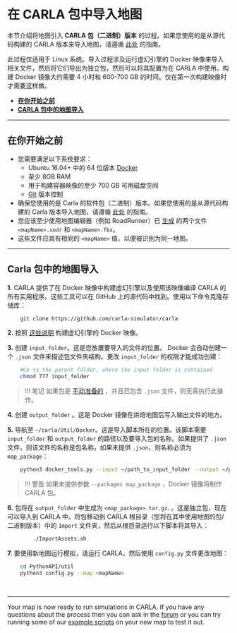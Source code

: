# 在 CARLA 包中导入地图

本节介绍将地图引入 __CARLA 包（二进制）版本__ 的过程。如果您使用的是从源代码构建的 CARLA 版本来导入地图，请遵循 [此处][source_ingest] 的指南。

此过程仅适用于 Linux 系统。导入过程涉及运行虚幻引擎的 Docker 映像来导入相关文件，然后将它们导出为独立包，然后可以将其配置为在 CARLA 中使用。构建 Docker 镜像大约需要 4 小时和 600-700 GB 的时间。仅在第一次构建映像时才需要这样做。

- [__在你开始之前__](#before-you-begin)
- [__CARLA 包中的地图导入__](#map-ingestion-in-a-carla-package)

---

## 在你开始之前

- 您需要满足以下系统要求：
    - Ubuntu 16.04+ 中的 64 位版本 [Docker](https://docs.docker.com/engine/install/) 
    - 至少 8GB RAM
    - 用于构建容器映像的至少 700 GB 可用磁盘空间
    - [Git](https://git-scm.com/downloads) 版本控制
- 确保您使用的是 Carla 的软件包（二进制）版本。如果您使用的是从源代码构建的 Carla 版本导入地图，请遵循 [此处][source_ingest] 的指南。
- 您应该至少使用地图编辑器（例如 RoadRunner）已 [生成][rr_generate_map] 的两个文件`<mapName>.xodr` 和 `<mapName>.fbx`。
- 这些文件应具有相同的 `<mapName>` 值，以便被识别为同一地图。


[source_ingest]: tuto_M_add_map_source.md
[import_map_package]: tuto_M_add_map_package.md
[rr_generate_map]: tuto_M_generate_map.md

---
## Carla 包中的地图导入

__1.__ CARLA 提供了在 Docker 映像中构建虚幻引擎以及使用该映像编译 CARLA 的所有实用程序。这些工具可以在 GitHub 上的源代码中找到。使用以下命令克隆存储库：

```sh
    git clone https://github.com/carla-simulator/carla
```

__2.__ 按照 [这些说明](https://github.com/carla-simulator/carla/tree/master/Util/Docker) 构建虚幻引擎的 Docker 映像。 

__3.__ 创建 `input_folder`。这是您放置要导入的文件的位置。 Docker 会自动创建一个 `.json` 文件来描述包文件夹结构。更改 `input_folder` 的权限才能成功创建：

```sh
    #Go to the parent folder, where the input folder is contained
    chmod 777 input_folder
```

> !!! 笔记
    如果包是 [手动准备的](tuto_M_manual_map_package.md) ，并且已包含 `.json` 文件，则无需执行此操作。

__4.__ 创建 `output_folder` 。这是 Docker 镜像在烘焙地图后写入输出文件的地方。

__5.__ 导航至 `~/carla/Util/Docker`。这是导入脚本所在的位置。该脚本需要 `input_folder` 和 `output_folder` 的路径以及要导入包的名称。如果提供了 `.json` 文件，则该文件的名称是包名称，如果未提供  `.json`，则名称必须为 `map_package`：

```sh
    python3 docker_tools.py --input ~/path_to_input_folder --output ~/path_to_output_folder --packages map_package
```

> !!! 警告
    如果未提供参数 `--packages map_package` ，Docker 镜像将制作 CARLA 包。 

__6.__ 包将在 `output_folder` 中生成为 `<map_package>.tar.gz`. 。这是独立包，现在可以导入到 CARLA 中。将包移动到 CARLA 根目录（您将在其中使用地图的包/二进制版本）中的 `Import` 文件夹，然后从根目录运行以下脚本将其导入：

```sh
        ./ImportAssets.sh
```

__7.__ 要使用新地图运行模拟，请运行 CARLA，然后使用 `config.py` 文件更改地图：

```sh
    cd PythonAPI/util
    python3 config.py --map <mapName>
```
<br>

---

Your map is now ready to run simulations in CARLA. If you have any questions about the process then you can ask in the [forum](https://github.com/carla-simulator/carla/discussions) or you can try running some of our [example scripts](https://github.com/carla-simulator/carla/tree/master/PythonAPI/examples) on your new map to test it out.